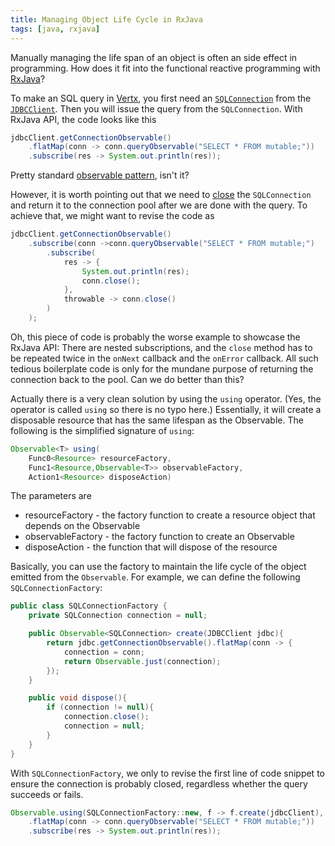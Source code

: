 ```yaml
---
title: Managing Object Life Cycle in RxJava
tags: [java, rxjava]
---
```

Manually managing the life span of an object is often an side effect in programming. How does it fit into the functional reactive programming with [RxJava](http://reactivex.io)?

<!-- more -->

To make an SQL query in [Vertx](http://vertx.io),  you first need an [`SQLConnection`](http://vertx.io/docs/apidocs/io/vertx/rxjava/ext/sql/class-use/SQLConnection.html) from the [`JDBCClient`](http://vertx.io/docs/apidocs/io/vertx/rxjava/ext/jdbc/JDBCClient.html). Then you will issue the query from the `SQLConnection`.  With RxJava API, the code looks like this

``` java
jdbcClient.getConnectionObservable()
	.flatMap(conn -> conn.queryObservable("SELECT * FROM mutable;"))
	.subscribe(res -> System.out.println(res));
```

Pretty standard [observable pattern](http://reactivex.io/documentation/observable.html), isn't it? 

However, it is worth pointing out that we need to [close](http://vertx.io/docs/vertx-jdbc-client/java/#_closing_the_client) the `SQLConnection` and return it to the connection pool after we are done with the query. To achieve that, we might want to revise the code as

``` java
jdbcClient.getConnectionObservable()
	.subscribe(conn ->conn.queryObservable("SELECT * FROM mutable;")
        .subscribe(
	        res -> {
	            System.out.println(res);
	            conn.close();
	        }, 
            throwable -> conn.close()
		)
	);
```

Oh, this piece of code is probably the worse example to showcase the RxJava API: There are nested subscriptions, and the `close` method has to be repeated twice in the `onNext` callback and the `onError` callback. All such tedious boilerplate code is only for the mundane purpose of returning the connection back to the pool. Can we do better than this?

Actually there is a very clean solution by using the `using` operator. (Yes, the operator is called `using` so there is no typo here.) Essentially, it will create a disposable resource that has the same lifespan as the Observable. The following is the simplified signature of `using`:

``` java
Observable<T> using(
	Func0<Resource> resourceFactory,
	Func1<Resource,Observable<T>> observableFactory,
	Action1<Resource> disposeAction)
```

The parameters are 

* resourceFactory - the factory function to create a resource object that depends on the Observable
* observableFactory - the factory function to create an Observable
* disposeAction - the function that will dispose of the resource

Basically, you can use the factory to maintain the life cycle of the object emitted from the `Observable`. For example, we can define the following `SQLConnectionFactory`:

``` java
public class SQLConnectionFactory {
    private SQLConnection connection = null;

    public Observable<SQLConnection> create(JDBCClient jdbc){
        return jdbc.getConnectionObservable().flatMap(conn -> {
            connection = conn;
            return Observable.just(connection);
        });
    }

    public void dispose(){
        if (connection != null){
            connection.close();
			connection = null;
        }
    }
}
```

With `SQLConnectionFactory`, we only to revise the first line of code snippet to ensure the connection is probably closed, regardless whether the query succeeds or fails. 

``` java
Observable.using(SQLConnectionFactory::new, f -> f.create(jdbcClient), f -> f.dispose())
	.flatMap(conn -> conn.queryObservable("SELECT * FROM mutable;"))
	.subscribe(res -> System.out.println(res));
```


